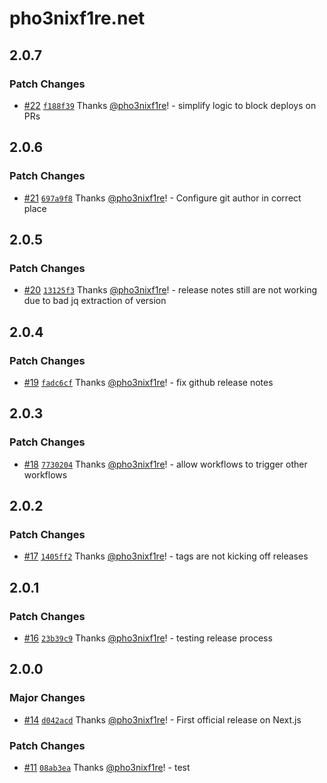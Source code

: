 # pho3nixf1re.net

## 2.0.7

### Patch Changes

- [#22](https://github.com/pho3nixf1re/pho3nixf1re.net/pull/22) [`f188f39`](https://github.com/pho3nixf1re/pho3nixf1re.net/commit/f188f39b13aa36cd1d4f9932a1118bb7d795af8b) Thanks [@pho3nixf1re](https://github.com/pho3nixf1re)! - simplify logic to block deploys on PRs

## 2.0.6

### Patch Changes

- [#21](https://github.com/pho3nixf1re/pho3nixf1re.net/pull/21) [`697a9f8`](https://github.com/pho3nixf1re/pho3nixf1re.net/commit/697a9f837211017eed9450a43d87f0dca808a0ca) Thanks [@pho3nixf1re](https://github.com/pho3nixf1re)! - Configure git author in correct place

## 2.0.5

### Patch Changes

- [#20](https://github.com/pho3nixf1re/pho3nixf1re.net/pull/20) [`13125f3`](https://github.com/pho3nixf1re/pho3nixf1re.net/commit/13125f371d7626e1eec2bcd47b98c7d1cacf3c85) Thanks [@pho3nixf1re](https://github.com/pho3nixf1re)! - release notes still are not working due to bad jq extraction of version

## 2.0.4

### Patch Changes

- [#19](https://github.com/pho3nixf1re/pho3nixf1re.net/pull/19) [`fadc6cf`](https://github.com/pho3nixf1re/pho3nixf1re.net/commit/fadc6cf0b7f59f593c2fdde99d630f5eff5e7f2a) Thanks [@pho3nixf1re](https://github.com/pho3nixf1re)! - fix github release notes

## 2.0.3

### Patch Changes

- [#18](https://github.com/pho3nixf1re/pho3nixf1re.net/pull/18) [`7730204`](https://github.com/pho3nixf1re/pho3nixf1re.net/commit/7730204bcfb0cb70308da8397fc816ccdd5397c8) Thanks [@pho3nixf1re](https://github.com/pho3nixf1re)! - allow workflows to trigger other workflows

## 2.0.2

### Patch Changes

- [#17](https://github.com/pho3nixf1re/pho3nixf1re.net/pull/17) [`1405ff2`](https://github.com/pho3nixf1re/pho3nixf1re.net/commit/1405ff24c172f7d3a91654d12b57b73befab5e1c) Thanks [@pho3nixf1re](https://github.com/pho3nixf1re)! - tags are not kicking off releases

## 2.0.1

### Patch Changes

- [#16](https://github.com/pho3nixf1re/pho3nixf1re.net/pull/16) [`23b39c9`](https://github.com/pho3nixf1re/pho3nixf1re.net/commit/23b39c96aeebb27e4c0783c63af642afac6cc8ab) Thanks [@pho3nixf1re](https://github.com/pho3nixf1re)! - testing release process

## 2.0.0

### Major Changes

- [#14](https://github.com/pho3nixf1re/pho3nixf1re.net/pull/14) [`d042acd`](https://github.com/pho3nixf1re/pho3nixf1re.net/commit/d042acdde3018068c45c89735ecea4a47bb940f4) Thanks [@pho3nixf1re](https://github.com/pho3nixf1re)! - First official release on Next.js

### Patch Changes

- [#11](https://github.com/pho3nixf1re/pho3nixf1re.net/pull/11) [`08ab3ea`](https://github.com/pho3nixf1re/pho3nixf1re.net/commit/08ab3eacb1f90aaf7923b24b85c613aa75cb6056) Thanks [@pho3nixf1re](https://github.com/pho3nixf1re)! - test
